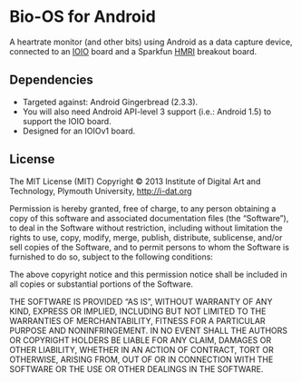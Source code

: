 # Bio-OS for Android

A heartrate monitor (and other bits) using Android as a data capture device,
connected to an [IOIO][] board and a Sparkfun [HMRI][] breakout board.

## Dependencies

* Targeted against: Android Gingerbread (2.3.3).
* You will also need Android API-level 3 support (i.e.: Android 1.5) to
  support the IOIO board.
* Designed for an IOIOv1 board.

## License
The MIT License (MIT)
Copyright © 2013 Institute of Digital Art and Technology, Plymouth University, http://i-dat.org

Permission is hereby granted, free of charge, to any person obtaining a copy of this software and associated documentation files (the “Software”), to deal in the Software without restriction, including without limitation the rights to use, copy, modify, merge, publish, distribute, sublicense, and/or sell copies of the Software, and to permit persons to whom the Software is furnished to do so, subject to the following conditions:

The above copyright notice and this permission notice shall be included in all copies or substantial portions of the Software.

THE SOFTWARE IS PROVIDED “AS IS”, WITHOUT WARRANTY OF ANY KIND, EXPRESS OR IMPLIED, INCLUDING BUT NOT LIMITED TO THE WARRANTIES OF MERCHANTABILITY, FITNESS FOR A PARTICULAR PURPOSE AND NONINFRINGEMENT. IN NO EVENT SHALL THE AUTHORS OR COPYRIGHT HOLDERS BE LIABLE FOR ANY CLAIM, DAMAGES OR OTHER LIABILITY, WHETHER IN AN ACTION OF CONTRACT, TORT OR OTHERWISE, ARISING FROM, OUT OF OR IN CONNECTION WITH THE SOFTWARE OR THE USE OR OTHER DEALINGS IN THE SOFTWARE.

[IOIO]: https://github.com/ytai/ioio/
[HMRI]: https://www.sparkfun.com/products/8661
